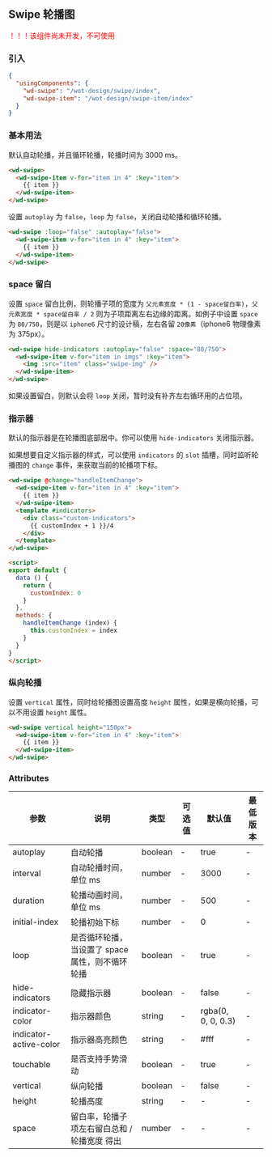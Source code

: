 ## Swipe 轮播图

<p style="color: #ff0000;">！！！该组件尚未开发，不可使用</p>

### 引入

```json
{
  "usingComponents": {
    "wd-swipe": "/wot-design/swipe/index",
    "wd-swipe-item": "/wot-design/swipe-item/index"
  }
}
```

### 基本用法

默认自动轮播，并且循环轮播，轮播时间为 3000 ms。

```html
<wd-swipe>
  <wd-swipe-item v-for="item in 4" :key="item">
    {{ item }}
  </wd-swipe-item>
</wd-swipe>
```

设置 `autoplay` 为 `false`，`loop` 为 `false`，关闭自动轮播和循环轮播。

```html
<wd-swipe :loop="false" :autoplay="false">
  <wd-swipe-item v-for="item in 4" :key="item">
    {{ item }}
  </wd-swipe-item>
</wd-swipe>
```

### space 留白

设置 `space` 留白比例，则轮播子项的宽度为 `父元素宽度 * (1 - space留白率)`，`父元素宽度 * space留白率 / 2` 则为子项距离左右边缘的距离。如例子中设置
`space` 为 `80/750`，则是以 `iphone6` 尺寸的设计稿，左右各留 `20像素`（iphone6 物理像素为 375px）。

```html
<wd-swipe hide-indicators :autoplay="false" :space="80/750">
  <wd-swipe-item v-for="item in imgs" :key="item">
    <img :src="item" class="swipe-img" />
  </wd-swipe-item>
</wd-swipe>
```

如果设置留白，则默认会将 `loop` 关闭，暂时没有补齐左右循环用的占位项。

### 指示器

默认的指示器是在轮播图底部居中。你可以使用 `hide-indicators` 关闭指示器。

如果想要自定义指示器的样式，可以使用 `indicators` 的 `slot` 插槽，同时监听轮播图的 `change` 事件，来获取当前的轮播项下标。

```html
<wd-swipe @change="handleItemChange">
  <wd-swipe-item v-for="item in 4" :key="item">
    {{ item }}
  </wd-swipe-item>
  <template #indicators>
    <div class="custom-indicators">
      {{ customIndex + 1 }}/4
    </div>
  </template>
</wd-swipe>

<script>
export default {
  data () {
    return {
      customIndex: 0
    }
  },
  methods: {
    handleItemChange (index) {
      this.customIndex = index
    }
  }
}
</script>
```

### 纵向轮播

设置 `vertical` 属性，同时给轮播图设置高度 `height` 属性，如果是横向轮播，可以不用设置 `height` 属性。

```html
<wd-swipe vertical height="150px">
  <wd-swipe-item v-for="item in 4" :key="item">
    {{ item }}
  </wd-swipe-item>
</wd-swipe>
```

### Attributes

| 参数 | 说明 | 类型 | 可选值 | 默认值 | 最低版本 |
|-----|------|-----|-------|-------|---------|
| autoplay | 自动轮播 | boolean | - | true | - |
| interval | 自动轮播时间，单位 ms | number | - | 3000 | - |
| duration | 轮播动画时间，单位 ms | number | - | 500 | - |
| initial-index | 轮播初始下标 | number | - | 0 | - |
| loop | 是否循环轮播，当设置了 space 属性，则不循环轮播 | boolean | - | true | - |
| hide-indicators | 隐藏指示器 | boolean | - | false | - |
| indicator-color | 指示器颜色 | string | - | rgba(0, 0, 0, 0.3) | - |
| indicator-active-color | 指示器高亮颜色 | string | - | #fff | - |
| touchable | 是否支持手势滑动 | boolean | - | true | - |
| vertical | 纵向轮播 | boolean | - | false | - |
| height | 轮播高度 | string | - | - | - |
| space | 留白率，轮播子项左右留白总和 / 轮播宽度 得出 | number | - | - | - |
